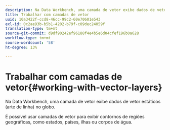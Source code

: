 ```yaml
---
description: Na Data Workbench, uma camada de vetor exibe dados de vetor estáticos (arte de linha) no globo.
title: Trabalhar com camadas de vetor
uuid: 10a3422f-ccd8-46cc-99c2-60e70601e543
exl-id: 0c2ae93b-b5b1-4202-b79f-c09dec24059f
translation-type: tm+mt
source-git-commit: d9df90242ef96188f4e4b5e6d04cfef196b0a628
workflow-type: tm+mt
source-wordcount: '58'
ht-degree: 13%

---
```


# Trabalhar com camadas de vetor{#working-with-vector-layers}

Na Data Workbench, uma camada de vetor exibe dados de vetor estáticos (arte de linha) no globo.

É possível usar camadas de vetor para exibir contornos de regiões geográficas, como estados, países, ilhas ou corpos de água.

